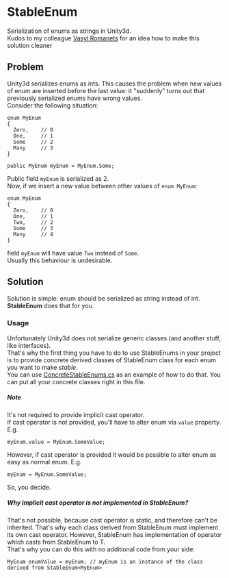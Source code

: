 # StableEnum
Serialization of enums as strings in Unity3d.  
Kudos to my colleague [Vasyl Romanets](https://github.com/O1dSeaman) for an idea how to make this solution cleaner

## Problem
Unity3d serializes enums as ints. This causes the problem when new values of enum are inserted before the last value: it "suddenly" turns out that previously serialized enums have wrong values.  
Consider the following situation:
```
enum MyEnum
{
  Zero,    // 0
  One,     // 1
  Some     // 2
  Many     // 3
}

public MyEnum myEnum = MyEnum.Some;
```
Public field `myEnum` is serialized as 2.  
Now, if we insert a new value between other values of `enum MyEnum`:  
```
enum MyEnum
{
  Zero,    // 0
  One,     // 1
  Two,     // 2
  Some     // 3
  Many     // 4
}
```
field `myEnum` will have value `Two` instead of `Some`.  
Usually this behaviour is undesirable.

## Solution
Solution is simple: enum should be serialized as string instead of int.  
**StableEnum** does that for you.

### Usage
Unfortunately Unity3d does not serialize generic classes (and another stuff, like interfaces).  
That's why the first thing you have to do to use StableEnums in your project is to provide concrete derived classes of StableEnum<T> class for each enum you want to make *stable*.  
You can use [ConcreteStableEnums.cs](Scripts/ConcreteStableEnums.cs) as an example of how to do that. You can put all your concrete classes right in this file.  
##### Note
It's not required to provide implicit cast operator.  
If cast operator is not provided, you'll have to alter enum via `value` property. E.g.
```
myEnum.value = MyEnum.SomeValue;
```
However, if cast operator is provided it would be possible to alter enum as easy as normal enum. E.g.
```
myEnum = MyEnum.SomeValue;
```
So, you decide.
##### Why implicit cast operator is not implemented in StableEnum<T>?
That's not possible, because cast operator is static, and therefore can't be inherited. That's why each class derived from StableEnum<T> must implement its own cast operator.
However, StableEnum<T> has implementation of operator which casts from StableEnum<T> to T.  
That's why you can do this with no additional code from your side:
```
MyEnum enumValue = myEnum; // myEnum is an instance of the class derived from StableEnum<MyEnum>
```
